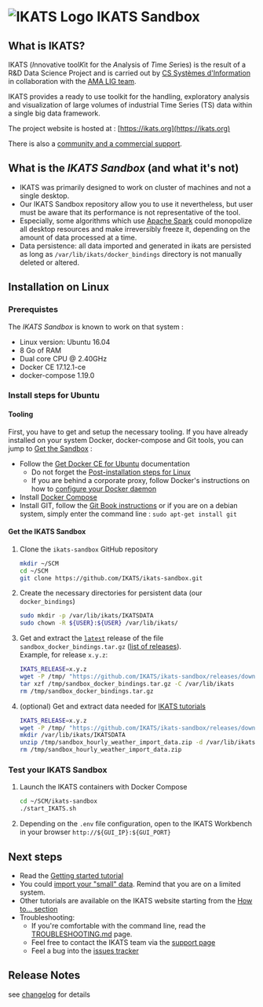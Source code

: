 # ![IKATS Logo](https://ikats.org/img/Logo-ikats-icon.png) IKATS Sandbox

## What is IKATS?

IKATS (*I*nnovative tool*K*it for the *A*nalysis of *T*ime *S*eries) is the result of a R&D Data Science Project and is carried out by [CS Systèmes d'Information](http://www.c-s.fr) in collaboration with the [AMA LIG team](http://ama.liglab.fr/).

IKATS provides a ready to use toolkit for the handling, exploratory analysis and visualization of large volumes of industrial Time Series (TS) data within a single big data framework.

The project website is hosted at : [https://ikats.org](https://ikats.org)

There is also a [community and a commercial support](https://ikats.org/support.html).

## What is the _IKATS Sandbox_ (and what it's not)

- IKATS was primarily designed to work on cluster of machines and not a single desktop.
- Our IKATS Sandbox repository allow you to use it nevertheless, but user must be aware that its performance is not representative of the tool.
- Especially, some algorithms which use [Apache Spark](https://spark.apache.org/) could monopolize all desktop resources and make irreversibly freeze it, depending on the amount of data processed at a time.
- Data persistence: all data imported and generated in ikats are persisted as long as `/var/lib/ikats/docker_bindings` directory is not manually deleted or altered.

## Installation on Linux

### Prerequistes

The _IKATS Sandbox_ is known to work on that system :

- Linux version: Ubuntu 16.04
- 8 Go of RAM
- Dual core CPU @ 2.40GHz
- Docker CE 17.12.1-ce
- docker-compose 1.19.0

### Install steps for Ubuntu

#### Tooling

First, you have to get and setup the necessary tooling. If you have already installed on your system Docker, docker-compose and Git tools, you can jump to [Get the Sandbox](#get-the-ikats-sandbox) :

- Follow the [Get Docker CE for Ubuntu](https://docs.docker.com/install/linux/docker-ce/ubuntu/) documentation
  - Do not forget the [Post-installation steps for Linux](https://docs.docker.com/install/linux/linux-postinstall/)
  - If you are behind a corporate proxy, follow Docker's instructions on how to [configure your Docker daemon](https://docs.docker.com/config/daemon/systemd/#httphttps-proxy])
- Install [Docker Compose](https://docs.docker.com/compose/install/)
- Install GIT, follow the [Git Book instructions](https://git-scm.com/book/en/v2/Getting-Started-Installing-Git) or if you are on a debian system, simply enter the command line : `sudo apt-get install git`

#### Get the IKATS Sandbox

1. Clone the `ikats-sandbox` GitHub repository

    ```bash
    mkdir ~/SCM
    cd ~/SCM
    git clone https://github.com/IKATS/ikats-sandbox.git
    ```

2. Create the necessary directories for persistent data (our `docker_bindings`)

    ```bash
    sudo mkdir -p /var/lib/ikats/IKATSDATA
    sudo chown -R ${USER}:${USER} /var/lib/ikats/
    ```

3. Get and extract the [`latest`](https://github.com/IKATS/ikats-sandbox/releases/latest) release of the file `sandbox_docker_bindings.tar.gz` ([list of releases](https://github.com/IKATS/ikats-sandbox/releases)).  
    Example, for release `x.y.z`:

    ```bash
    IKATS_RELEASE=x.y.z
    wget -P /tmp/ "https://github.com/IKATS/ikats-sandbox/releases/download/${IKATS_RELEASE}/sandbox_docker_bindings.tar.gz"
    tar xzf /tmp/sandbox_docker_bindings.tar.gz -C /var/lib/ikats
    rm /tmp/sandbox_docker_bindings.tar.gz
    ```

4. (optional) Get and extract data needed for [IKATS tutorials](https://ikats.org/tutorials.html)

    ```bash
    IKATS_RELEASE=x.y.z
    wget -P /tmp/ "https://github.com/IKATS/ikats-sandbox/releases/download/${IKATS_RELEASE}/sandbox_hourly_weather_import_data.zip"
    mkdir /var/lib/ikats/IKATSDATA
    unzip /tmp/sandbox_hourly_weather_import_data.zip -d /var/lib/ikats/IKATSDATA
    rm /tmp/sandbox_hourly_weather_import_data.zip
    ```

### Test your IKATS Sandbox

1. Launch the IKATS containers with Docker Compose

    ```bash
    cd ~/SCM/ikats-sandbox
    ./start_IKATS.sh
    ```

2. Depending on the `.env` file configuration, open to the IKATS Workbench in your browser `http://${GUI_IP}:${GUI_PORT}`

## Next steps

- Read the [Getting started tutorial](https://ikats.org/doc/tutorials/tuto_workflow.html)
- You could [import your "small" data](https://ikats.org/doc/tutorials/tuto_imports.html). Remind that you are on a limited system.
- Other tutorials are available on the IKATS website starting from the [How to... section](https://ikats.org/howto.html)
- Troubleshooting:
  - If you're comfortable with the command line, read the [TROUBLESHOOTING.md](TROUBLESHOOTING.md) page.
  - Feel free to contact the IKATS team via the [support page](https://ikats.org/support.html)
  - Feel a bug into the [issues tracker](https://github.com/IKATS/IKATS/issues)

## Release Notes

see [changelog](https://github.com/IKATS/IKATS/CHANGELOG.md) for details
